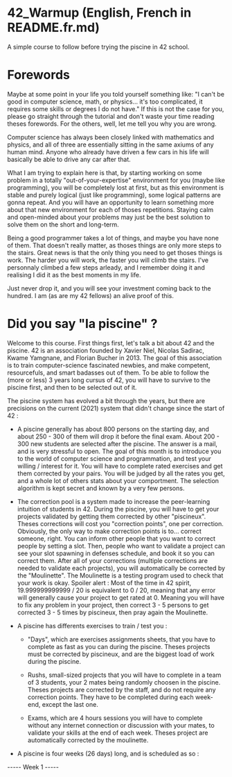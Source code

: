 # 42_Warmup (English, French in README.fr.md)
A simple course to follow before trying the piscine in 42 school.

# Forewords

Maybe at some point in your life you told yourself something like:
"I can't be good in computer science, math, or physics... it's too complicated, it requires some skills or degrees I do not have."
If this is not the case for you, please go straight through the tutorial and don't waste your time reading theses forewords.
For the others, well, let me tell you why you are wrong.

Computer science has always been closely linked with mathematics and physics, and all of three are essentially sitting in the same axiums of any human mind.
Anyone who already have driven a few cars in his life will basically be able to drive any car after that.

What I am trying to explain here is that, by starting working on some problem in a totally "out-of-your-expertise" environment for you (maybe like programming),
you will be completely lost at first, but as this environment is stable and purely logical (just like programming), some logical patterns are gonna repeat.
And you will have an opportunity to learn something more about that new environment for each of thoses repetitions.
Staying calm and open-minded about your problems may just be the best solution to solve them on the short and long-term.

Being a good programmer takes a lot of things, and maybe you have none of them.
That doesn't really matter, as thoses things are only more steps to the stairs.
Great news is that the only thing you need to get thoses things is work.
The harder you will work, the faster you will climb the stairs.
I've personnaly climbed a few steps arleady, and I remember doing it and realising I did it as the best moments in my life.

Just never drop it, and you will see your investment coming back to the hundred. I am (as are my 42 fellows) an alive proof of this.

# Did you say "la piscine" ?

Welcome to this course. First things first, let's talk a bit about 42 and the piscine.
42 is an association founded by Xavier Niel, Nicolas Sadirac, Kwame Yamgnane, and Florian Bucher in 2013.
The goal of this association is to train computer-science fascinated newbies, and make competent, resourcefuls, and smart badasses out of them.
To be able to follow the (more or less) 3 years long cursus of 42, you will have to survive to the piscine first, and then to be selected out of it.

The piscine system has evolved a bit through the years, but there are precisions on the current (2021) system that didn't change since the start of 42 :

- A piscine generally has about 800 persons on the starting day, and about 250 - 300 of them will drop it before the final exam.
  About 200 - 300 new students are selected after the piscine. The answer is a mail, and is very stressful to open.
  The goal of this month is to introduce you to the world of computer science and programmation, and test your willing / interest for it.
  You will have to complete rated exercises and get them corrected by your pairs.
  You will be judged by all the rates you get, and a whole lot of others stats about your comportment.
  The selection algorithm is kept secret and known by a very few persons.

- The correction pool is a system made to increase the peer-learning intuition of students in 42.
  During the piscine, you will have to get your projects validated by getting them corrected by other "piscineux".
  Theses corrections will cost you "correction points", one per correction.
  Obviously, the only way to make correction points is to... correct someone, right.
  You can inform other people that you want to correct people by setting a slot.
  Then, people who want to validate a project can see your slot spawning in defenses schedule, and book it so you can correct them.
  After all of your corrections (multiple corrections are needed to validate each projects), you will automatically be corrected by the "Moulinette".
  The Moulinette is a testing program used to check that your work is okay.
  Spoiler alert : Most of the time in 42 spirit, 19.999999999999 / 20 is equivalent to 0 / 20, meaning that any error will generally cause your project to get rated at 0.
  Meaning you will have to fix any problem in your project, then correct 3 - 5 persons to get corrected 3 - 5 times by piscineux, then pray again the Moulinette.
  
- A piscine has differents exercises to train / test you :
  - "Days", which are exercises assignments sheets, that you have to complete as fast as you can during the piscine. Theses projects must be corrected by piscineux, and are the       biggest load of work during the piscine.

  - Rushs, small-sized projects that you will have to complete in a team of 3 students, your 2 mates being randomly choosen in the piscine. Theses projects are corrected by the       staff, and do not require any correction points. They have to be completed during each week-end, except the last one.

  - Exams, which are 4 hours sessions you will have to complete without any internet connection or discussion with your mates, to validate your skills at the end of each week. Theses project are automatically corrected by the moulinette.

- A piscine is four weeks (26 days) long, and is scheduled as so :

----- Week 1 -----
